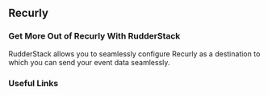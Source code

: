 ## Recurly


### Get More Out of Recurly With RudderStack

RudderStack allows you to seamlessly configure Recurly as a destination to which you can send your event data seamlessly.

### Useful Links
